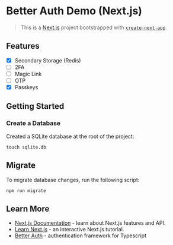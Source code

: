 # Better Auth Demo (Next.js)

> This is a [Next.js](https://nextjs.org) project bootstrapped with [`create-next-app`](https://nextjs.org/docs/app/api-reference/cli/create-next-app).

## Features
- [X] Secondary Storage (Redis)
- [ ] 2FA
- [ ] Magic Link
- [ ] OTP
- [X] Passkeys

## Getting Started

### Create a Database
Created a SQLite database at the root of the project:
```shell
touch sqlite.db
```

## Migrate
To migrate database changes, run the following script:
```shell
npm run migrate
```

## Learn More

- [Next.js Documentation](https://nextjs.org/docs) - learn about Next.js features and API.
- [Learn Next.js](https://nextjs.org/learn) - an interactive Next.js tutorial.
- [Better Auth](https://www.better-auth.com/) - authentication framework for Typescript
